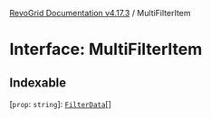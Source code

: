 [RevoGrid Documentation v4.17.3](README.md) / MultiFilterItem

# Interface: MultiFilterItem

## Indexable

 \[`prop`: `string`\]: [`FilterData`](Interface.FilterData.md)[]
